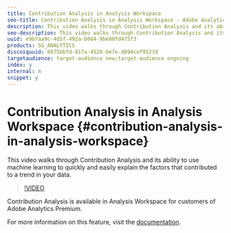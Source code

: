```yaml
---
title: Contribution Analysis in Analysis Workspace
seo-title: Contribution Analysis in Analysis Workspace - Adobe Analytics
description: This video walks through Contribution Analysis and its ability to use machine learning to quickly and easily explain the factors that contributed to a trend in your data.
seo-description: This video walks through Contribution Analysis and its ability to use machine learning to quickly and easily explain the factors that contributed to a trend in your data. - Adobe Analytics
uuid: e9b7aa9c-4d5f-492a-b0d4-9be00fd475f3
products: SG_ANALYTICS
discoiquuid: 8875bbfd-817a-4520-be7e-d094cef9523d
targetaudience: target-audience new;target-audience ongoing
index: y
internal: n
snippet: y
---
```


# Contribution Analysis in Analysis Workspace {#contribution-analysis-in-analysis-workspace}

This video walks through Contribution Analysis and its ability to use machine learning to quickly and easily explain the factors that contributed to a trend in your data.

>[!VIDEO](https://video.tv.adobe.com/v/25443/?quality=12)

Contribution Analysis is available in Analysis Workspace for customers of Adobe Analytics Premium.

For more information on this feature, visit the [documentation](https://marketing.adobe.com/resources/help/en_US/analytics/analysis-workspace/anomaly_detection.html).